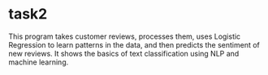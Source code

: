# task2
This program takes customer reviews, processes them, uses Logistic Regression to learn patterns in the data, and then predicts the sentiment of new reviews. It shows the basics of text classification using NLP and machine learning.
